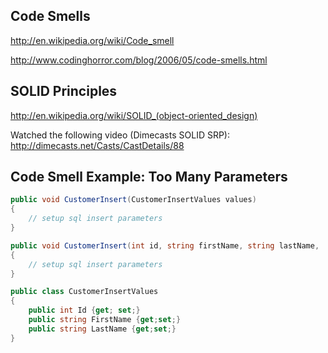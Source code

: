 ## Code Smells
http://en.wikipedia.org/wiki/Code_smell

http://www.codinghorror.com/blog/2006/05/code-smells.html

## SOLID Principles

http://en.wikipedia.org/wiki/SOLID_(object-oriented_design)

Watched the following video (Dimecasts SOLID SRP): http://dimecasts.net/Casts/CastDetails/88

## Code Smell Example: Too Many Parameters
```csharp
public void CustomerInsert(CustomerInsertValues values)
{
    // setup sql insert parameters
}

public void CustomerInsert(int id, string firstName, string lastName, .....)
{
    // setup sql insert parameters
}

public class CustomerInsertValues
{
    public int Id {get; set;}
    public string FirstName {get;set;}
    public string LastName {get;set;}
}
```